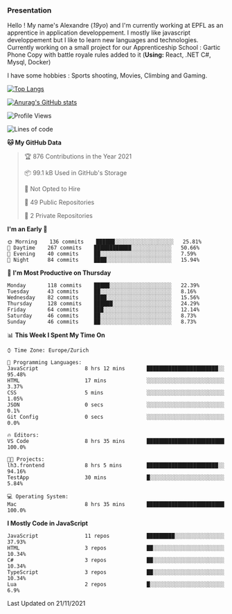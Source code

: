 ### Presentation

Hello ! My name's Alexandre (_19yo_) and I'm currently working at EPFL as an apprentice in application developpement. I mostly like javascript developpement but I like to learn new languages and technologies. Currently working on a small project for our Apprenticeship School : Gartic Phone Copy with battle royale rules added to it (**Using:** React, .NET C#, Mysql, Docker)

I have some hobbies : Sports shooting, Movies, Climbing and Gaming.

[![Top Langs](https://github-readme-stats.vercel.app/api/top-langs/?username=jaavlex&layout=compact&langs_count=8&theme=react)](https://github.com/anuraghazra/github-readme-stats)

[![Anurag's GitHub stats](https://github-readme-stats.vercel.app/api?username=jaavlex&theme=react&show_icons=true&count_private=true)](https://github.com/anuraghazra/github-readme-stats)

<!--START_SECTION:waka-->
![Profile Views](http://img.shields.io/badge/Profile%20Views-0-blue)

![Lines of code](https://img.shields.io/badge/From%20Hello%20World%20I%27ve%20Written-5.4%20million%20lines%20of%20code-blue)

**🐱 My GitHub Data** 

> 🏆 876 Contributions in the Year 2021
 > 
> 📦 99.1 kB Used in GitHub's Storage 
 > 
> 🚫 Not Opted to Hire
 > 
> 📜 49 Public Repositories 
 > 
> 🔑 2 Private Repositories  
 > 
**I'm an Early 🐤** 

```text
🌞 Morning    136 commits    ██████░░░░░░░░░░░░░░░░░░░   25.81% 
🌆 Daytime    267 commits    ████████████░░░░░░░░░░░░░   50.66% 
🌃 Evening    40 commits     ██░░░░░░░░░░░░░░░░░░░░░░░   7.59% 
🌙 Night      84 commits     ████░░░░░░░░░░░░░░░░░░░░░   15.94%

```
📅 **I'm Most Productive on Thursday** 

```text
Monday       118 commits    █████░░░░░░░░░░░░░░░░░░░░   22.39% 
Tuesday      43 commits     ██░░░░░░░░░░░░░░░░░░░░░░░   8.16% 
Wednesday    82 commits     ████░░░░░░░░░░░░░░░░░░░░░   15.56% 
Thursday     128 commits    ██████░░░░░░░░░░░░░░░░░░░   24.29% 
Friday       64 commits     ███░░░░░░░░░░░░░░░░░░░░░░   12.14% 
Saturday     46 commits     ██░░░░░░░░░░░░░░░░░░░░░░░   8.73% 
Sunday       46 commits     ██░░░░░░░░░░░░░░░░░░░░░░░   8.73%

```


📊 **This Week I Spent My Time On** 

```text
⌚︎ Time Zone: Europe/Zurich

💬 Programming Languages: 
JavaScript               8 hrs 12 mins       ███████████████████████░░   95.48% 
HTML                     17 mins             ░░░░░░░░░░░░░░░░░░░░░░░░░   3.37% 
CSS                      5 mins              ░░░░░░░░░░░░░░░░░░░░░░░░░   1.05% 
JSON                     0 secs              ░░░░░░░░░░░░░░░░░░░░░░░░░   0.1% 
Git Config               0 secs              ░░░░░░░░░░░░░░░░░░░░░░░░░   0.0%

🔥 Editors: 
VS Code                  8 hrs 35 mins       █████████████████████████   100.0%

🐱‍💻 Projects: 
lh3.frontend             8 hrs 5 mins        ███████████████████████░░   94.16% 
TestApp                  30 mins             █░░░░░░░░░░░░░░░░░░░░░░░░   5.84%

💻 Operating System: 
Mac                      8 hrs 35 mins       █████████████████████████   100.0%

```

**I Mostly Code in JavaScript** 

```text
JavaScript               11 repos            █████████░░░░░░░░░░░░░░░░   37.93% 
HTML                     3 repos             ██░░░░░░░░░░░░░░░░░░░░░░░   10.34% 
C#                       3 repos             ██░░░░░░░░░░░░░░░░░░░░░░░   10.34% 
TypeScript               3 repos             ██░░░░░░░░░░░░░░░░░░░░░░░   10.34% 
Lua                      2 repos             █░░░░░░░░░░░░░░░░░░░░░░░░   6.9%

```



 Last Updated on 21/11/2021
<!--END_SECTION:waka-->
